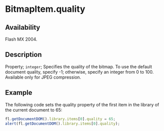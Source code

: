 # BitmapItem.quality

## Availability

Flash MX 2004.

## Description

Property; `integer`; Specifies the quality of the bitmap. To use the default document quality, specify -1; otherwise, specify an integer from 0 to 100. Available only for JPEG compression.

## Example

The following code sets the quality property of the first item in the library of the current document to 65:

```javascript
fl.getDocumentDOM().library.items[0].quality = 65;
alert(fl.getDocumentDOM().library.items[0].quality);
```

